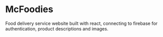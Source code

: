 # McFoodies
Food delivery service website built with react, connecting to firebase for authentication, product descriptions and images.
